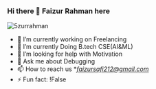 ### Hi there 👋 Faizur Rahman here

<p align="left"> <img src="https://komarev.com/ghpvc/?username=5zurrahman&label=Profile%20views&color=0e75b6&style=flat" alt="5zurrahman" /> </p>





- 🔭 I’m currently working on Freelancing
- 🌱 I’m currently Doing B.tech CSE(AI&ML)
- 🤔 I’m looking for help with Motivation
- 💬 Ask me about Debugging
- 📫 How to reach us **faizursafi212@gmail.com*
- ⚡ Fun fact: !False

